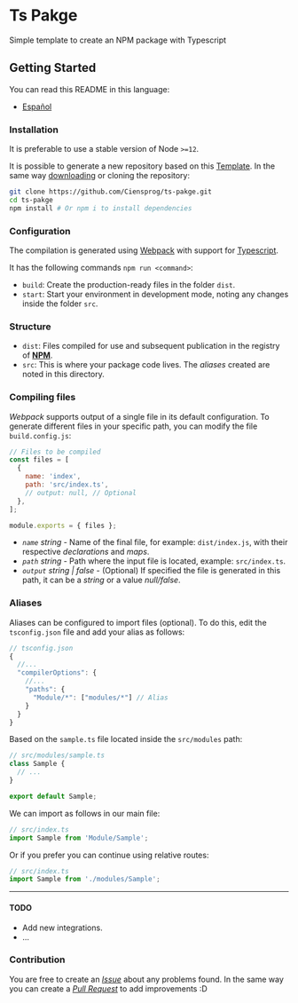 # Ts Pakge

Simple template to create an NPM package with Typescript

## Getting Started

You can read this README in this language:

- [Español](https://github.com/Ciensprog/ts-pakge/tree/master/readme-docs/translations/ES.md)

### Installation

It is preferable to use a stable version of Node `>=12`.

It is possible to generate a new repository based on this [Template](https://github.com/Ciensprog/ts-pakge/generate). In the same way [downloading](https://github.com/Ciensprog/ts-pakge/archive/master.zip) or cloning the repository:

```sh
git clone https://github.com/Ciensprog/ts-pakge.git
cd ts-pakge
npm install # Or npm i to install dependencies
```

### Configuration

The compilation is generated using [Webpack](https://webpack.js.org/) with support for [Typescript](https://www.typescriptlang.org/).

It has the following commands `npm run <command>`:

- `build`: Create the production-ready files in the folder `dist`.
- `start`: Start your environment in development mode, noting any changes inside the folder `src`.

### Structure

- `dist`: Files compiled for use and subsequent publication in the registry of [**NPM**](https://www.npmjs.com/).
- `src`: This is where your package code lives. The _aliases_ created are noted in this directory.

### Compiling files

_Webpack_ supports output of a single file in its default configuration. To generate different files in your specific path, you can modify the file `build.config.js`:

```javascript
// Files to be compiled
const files = [
  {
    name: 'index',
    path: 'src/index.ts',
    // output: null, // Optional
  },
];

module.exports = { files };
```

- _`name`_ _string_ - Name of the final file, for example: `dist/index.js`, with their respective _declarations_ and _maps_.
- _`path`_ _string_ - Path where the input file is located, example: `src/index.ts`.
- _`output`_ _string | false_ - (Optional) If specified the file is generated in this path, it can be a _string_ or a value _null/false_.

### Aliases

Aliases can be configured to import files (optional). To do this, edit the `tsconfig.json` file and add your alias as follows:

```javascript
// tsconfig.json
{
  //...
  "compilerOptions": {
    //...
    "paths": {
      "Module/*": ["modules/*"] // Alias
    }
  }
}

```

Based on the `sample.ts` file located inside the `src/modules` path:

```typescript
// src/modules/sample.ts
class Sample {
  // ...
}

export default Sample;
```

We can import as follows in our main file:

```typescript
// src/index.ts
import Sample from 'Module/Sample';
```

Or if you prefer you can continue using relative routes:

```typescript
// src/index.ts
import Sample from './modules/Sample';
```

---

#### TODO

- Add new integrations.
- ...

### Contribution

You are free to create an [_Issue_](https://github.com/Ciensprog/ts-pakge/issues) about any problems found. In the same way you can create a [_Pull Request_](https://github.com/Ciensprog/ts-pakge/pulls) to add improvements :D
